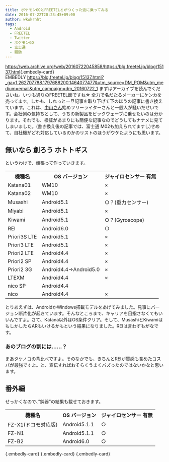 ```yaml
---
title: ポケモンGOとFREETELとがつくった波に乗ってみる
date: 2016-07-22T20:23:45+09:00
author: wkwkrnht
tags:
  - Android
  - FREETEL
  - Twitter
  - ポケモンGO
  - 富士通
  - 騒動
---
```

<https://web.archive.org/web/20160722045858/https://blg.freetel.jp/blog/15137.html>{.embedly-card}  
EMBEDLY https://blg.freetel.jp/blog/15137.html?_ga=1.262707788.1797688200.1464077477&utm_source=DM_POM&utm_medium=email&utm_campaign=dm_20160722_1
まずはアーカイブを読んでくださいね。いつも通りのFREETEL節ですね☆ 全力で名だたるメーカーにケンカを売ってます。しかも、しれっと一旦記事を取り下げて下のほうの記事に書き換えています。これは、[中山さん](http://twitter.com/yenma)始めフリーライターさんと一般人が騒いだせいです。会社側の気持ちとして、うちの新製品をビックウェーブに乗せたいのは分かります。それでも、検証があまりにも簡便な記事なのでどうしてもナナメに見てしまいました。(書き換え後の記事では、富士通 M02も加えられてますし)せめて、自社機がどれ対応しているのかのリストのほうがウケたようにも思います。

## 無いなら 創ろう ホトトギス

というわけで、頑張って作っていきます。
<table>
  <tr>
    <th>
      機種名
    </th>
    <th>
      OS バージョン
    </th>
    <th>
      ジャイロセンサー 有無
    </th>
  </tr>
  <tr>
    <td>
      Katana01
    </td>
    <td>
      WM10
    </td>
    <td>
      ×
    </td>
  </tr>
  <tr>
    <td>
      Katana02
    </td>
    <td>
      WM10
    </td>
    <td>
      ×
    </td>
  </tr>
  <tr>
    <td>
      Musashi
    </td>
    <td>
      Android5.1
    </td>
    <td>
      ○？(重力センサー)
    </td>
  </tr>
  <tr>
    <td>
      Miyabi
    </td>
    <td>
      Android5.1
    </td>
    <td>
      ×
    </td>
  </tr>
  <tr>
    <td>
      Kiwami
    </td>
    <td>
      Android5.1
    </td>
    <td>
      ○？(Gyroscope)
    </td>
  </tr>
  <tr>
    <td>
      REI
    </td>
    <td>
      Android6.0
    </td>
    <td>
      ○
    </td>
  </tr>
  <tr>
    <td>
      Priori3S LTE
    </td>
    <td>
      Android5.1
    </td>
    <td>
      ×
    </td>
  </tr>
  <tr>
    <td>
      Priori3 LTE
    </td>
    <td>
      Android5.1
    </td>
    <td>
      ×
    </td>
  </tr>
  <tr>
    <td>
      Priori2 LTE
    </td>
    <td>
      Android4.4
    </td>
    <td>
      ×
    </td>
  </tr>
  <tr>
    <td>
      Priori2 SP
    </td>
    <td>
      Android4.4
    </td>
    <td>
      ×
    </td>
  </tr>
  <tr>
    <td>
      Priori2 3G
    </td>
    <td>
      Android4.4→Android5.0
    </td>
    <td>
      ×
    </td>
  </tr>
  <tr>
    <td>
      LTEXM
    </td>
    <td>
      Android4.4
    </td>
    <td>
      ×
    </td>
  </tr>
  <tr>
    <td>
      nico SP
    </td>
    <td>
      Android4.4
    </td>
    <td>
    </td>
  </tr>
  <tr>
    <td>
      nico
    </td>
    <td>
      Android4.4
    </td>
    <td>
      ×
    </td>
  </tr>
</table>
とりあえずは、AndroidかWindows搭載モデルをあげてみました。見事にバージョン断片化が起きています。そんなところまで、キャリアを目指さなくてもいいんですよ。さて、Katana以外はOS条件クリア。そして、MusashiとKiwamiはもしかしたらARもいけるかもという結果になりました。REIは言わずもがなです。

### あのブログの割には……？

まあタケノコの背比べですよ。そのなかでも、きちんとREIが質感も含めたコスパが最強ですよ。と、宣伝すればおそらくうまくバズったのではないかなと思います。

## 番外編

せっかくなので、”鈍器”の結果も載せておきます。
<table>
  <tr>
    <th>
      機種名
    </th>
    <th>
      OS バージョン
    </th>
    <th>
      ジャイロセンサー 有無
    </th>
  </tr>
  <tr>
    <td>
      FZ-X1(ドコモ対応版)
    </td>
    <td>
      Android5.1.1
    </td>
    <td>
      ○
    </td>
  </tr>
  <tr>
    <td>
      FZ-N1
    </td>
    <td>
      Android5.1.1
    </td>
    <td>
      ○
    </td>
  </tr>
  <tr>
    <td>
      FZ-B2
    </td>
    <td>
      Android6.0
    </td>
    <td>
      ○
    </td>
  </tr>
</table>
<http://panasonic.biz/pc/prod/pad/x1/index.html>{.embedly-card}  
<http://panasonic.biz/pc/prod/pad/n1>{.embedly-card}  
<http://panasonic.biz/pc/prod/pad/b2>{.embedly-card}